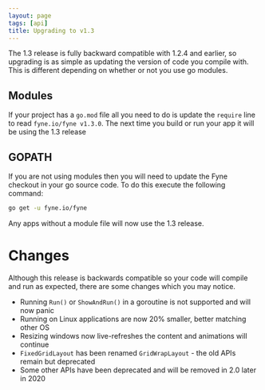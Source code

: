 ```yaml
---
layout: page
tags: [api]
title: Upgrading to v1.3
---
```


The 1.3 release is fully backward compatible with 1.2.4 and earlier, so upgrading
is as simple as updating the version of code you compile with.
This is different depending on whether or not you use go modules.

## Modules

If your project has a `go.mod` file all you need to do is update the `require` line
to read `fyne.io/fyne v1.3.0`. The next time you build or run your app it will be
using the 1.3 release

## GOPATH

If you are not using modules then you will need to update the Fyne checkout in
your go source code. To do this execute the following command:

```bash
go get -u fyne.io/fyne
```

Any apps without a module file will now use the 1.3 release.

# Changes

Although this release is backwards compatible so your code will compile and
run as expected, there are some changes which you may notice.

* Running `Run()` or `ShowAndRun()` in a goroutine is not supported and will now panic
* Running on Linux applications are now 20% smaller, better matching other OS
* Resizing windows now live-refreshes the content and animations will continue
* `FixedGridLayout` has been renamed `GridWrapLayout` - the old APIs remain but deprecated
* Some other APIs have been deprecated and will be removed in 2.0 later in 2020

